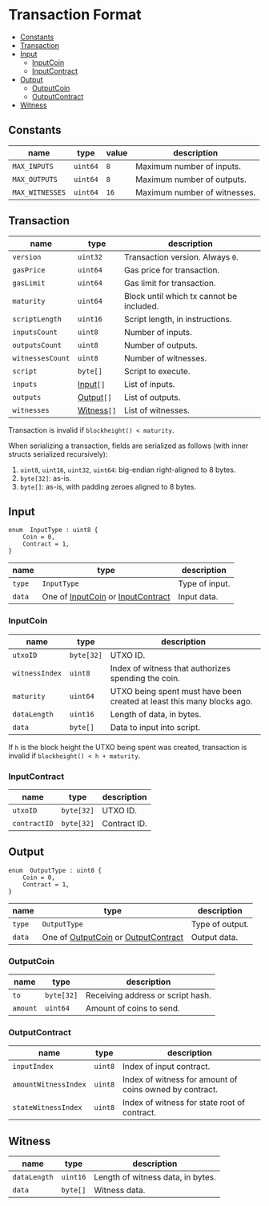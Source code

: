 # Transaction Format

- [Constants](#constants)
- [Transaction](#transaction)
- [Input](#input)
    - [InputCoin](#inputcoin)
    - [InputContract](#inputcontract)
- [Output](#output)
    - [OutputCoin](#outputcoin)
    - [OutputContract](#outputcontract)
- [Witness](#witness)

## Constants

| name            | type     | value | description                  |
| --------------- | -------- | ----- | ---------------------------- |
| `MAX_INPUTS`    | `uint64` | `8`   | Maximum number of inputs.    |
| `MAX_OUTPUTS`   | `uint64` | `8`   | Maximum number of outputs.   |
| `MAX_WITNESSES` | `uint64` | `16`  | Maximum number of witnesses. |

## Transaction

| name             | type                    | description                              |
| ---------------- | ----------------------- | ---------------------------------------- |
| `version`        | `uint32`                | Transaction version. Always `0`.         |
| `gasPrice`       | `uint64`                | Gas price for transaction.               |
| `gasLimit`       | `uint64`                | Gas limit for transaction.               |
| `maturity`       | `uint64`                | Block until which tx cannot be included. |
| `scriptLength`   | `uint16`                | Script length, in instructions.          |
| `inputsCount`    | `uint8`                 | Number of inputs.                        |
| `outputsCount`   | `uint8`                 | Number of outputs.                       |
| `witnessesCount` | `uint8`                 | Number of witnesses.                     |
| `script`         | `byte[]`                | Script to execute.                       |
| `inputs`         | [Input](#input)`[]`     | List of inputs.                          |
| `outputs`        | [Output](#output)`[]`   | List of outputs.                         |
| `witnesses`      | [Witness](#witness)`[]` | List of witnesses.                       |

Transaction is invalid if `blockheight() < maturity`.

When serializing a transaction, fields are serialized as follows (with inner structs serialized recursively):
1. `uint8`, `uint16`, `uint32`, `uint64`: big-endian right-aligned to 8 bytes.
1. `byte[32]`: as-is.
1. `byte[]`: as-is, with padding zeroes aligned to 8 bytes.

## Input

```
enum  InputType : uint8 {
    Coin = 0,
    Contract = 1,
}
```

| name   | type                                                              | description    |
| ------ | ----------------------------------------------------------------- | -------------- |
| `type` | `InputType`                                                       | Type of input. |
| `data` | One of [InputCoin](#inputcoin) or [InputContract](#inputcontract) | Input data.    |

### InputCoin

| name           | type       | description                                                            |
| -------------- | ---------- | ---------------------------------------------------------------------- |
| `utxoID`       | `byte[32]` | UTXO ID.                                                               |
| `witnessIndex` | `uint8`    | Index of witness that authorizes spending the coin.                    |
| `maturity`     | `uint64`   | UTXO being spent must have been created at least this many blocks ago. |
| `dataLength`   | `uint16`   | Length of data, in bytes.                                              |
| `data`         | `byte[]`   | Data to input into script.                                             |

If `h` is the block height the UTXO being spent was created, transaction is invalid if `blockheight() < h + maturity`.

### InputContract

| name         | type       | description  |
| ------------ | ---------- | ------------ |
| `utxoID`     | `byte[32]` | UTXO ID.     |
| `contractID` | `byte[32]` | Contract ID. |

## Output

```
enum  OutputType : uint8 {
    Coin = 0,
    Contract = 1,
}
```

| name   | type                                                                  | description     |
| ------ | --------------------------------------------------------------------- | --------------- |
| `type` | `OutputType`                                                          | Type of output. |
| `data` | One of [OutputCoin](#outputcoin) or [OutputContract](#outputcontract) | Output data.    |

### OutputCoin

| name     | type       | description                       |
| -------- | ---------- | --------------------------------- |
| `to`     | `byte[32]` | Receiving address or script hash. |
| `amount` | `uint64`   | Amount of coins to send.          |

### OutputContract

| name                 | type    | description                                             |
| -------------------- | ------- | ------------------------------------------------------- |
| `inputIndex`         | `uint8` | Index of input contract.                                |
| `amountWitnessIndex` | `uint8` | Index of witness for amount of coins owned by contract. |
| `stateWitnessIndex`  | `uint8` | Index of witness for state root of contract.            |

## Witness

| name         | type     | description                       |
| ------------ | -------- | --------------------------------- |
| `dataLength` | `uint16` | Length of witness data, in bytes. |
| `data`       | `byte[]` | Witness data.                     |
